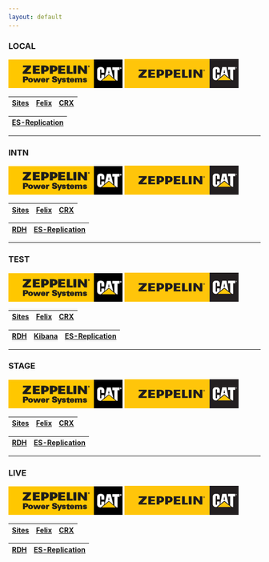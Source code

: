 ```yaml
---
layout: default
---
```


### LOCAL

[![Powersystems](./assets/images/zps-logo.jpg)](http://localhost:4502/de-de/powersystems.html)
[![Powersystems](./assets/images/cat-logo.png)](http://localhost:4502/de-de/cat.html)

| [Sites](http://localhost:4502/sites.html/content) | [Felix](http://localhost:4502/system/console/configMgr)  | [CRX](http://localhost:4502/crx/de/index.jsp) |
|:-------------|:------------------|:------|

| [ES-Replication](http://localhost:4502/etc/replication/agents.author/ElasticSearch.html) |
|:-------------|

* * *

### INTN

[![Powersystems](./assets/images/zps-logo.jpg)](https://intn.zepdev.net/de-de/powersystems)
[![Powersystems](./assets/images/cat-logo.png)](https://intn.zepdev.net/de-de/cat)


| [Sites](http://public-author0.intn.zepdev.net:4502/sites.html/content) | [Felix](http://public-author0.intn.zepdev.net:4502/system/console/configMgr)  | [CRX](http://public-author0.intn.zepdev.net:4502/crx/de/index.jsp) |
|:-------------|:------------------|:------|

| [RDH](http://public-rdh-intn.zepdev.net/#/login)   | [ES-Replication](http://public-author0.intn.zepdev.net:4502/etc/replication/agents.author/ElasticSearch.html) |
|:-------------|:------|

* * *

### TEST

[![Powersystems](./assets/images/zps-logo.jpg)](https://test.zepdev.net/de-de/powersystems)
[![Powersystems](./assets/images/cat-logo.png)](https://test.zepdev.net/de-de/cat)


| [Sites](http://public-author0.test.zepdev.net:4502/sites.html/content) | [Felix](http://public-author0.test.zepdev.net:4502/system/console/configMgr)  | [CRX](http://public-author0.test.zepdev.net:4502/crx/de/index.jsp) |
|:-------------|:------------------|:------|

| [RDH](http://public-rdh-test.zepdev.net/#/login) | [Kibana](https://kibana-test.zepdev.net/_plugin/kibana/app/kibana#/dev_tools/console?_g=())          | [ES-Replication](http://public-author0.test.zepdev.net:4502/etc/replication/agents.author/ElasticSearch.html) |
|:-------------|:------------------|:------|

* * *

### STAGE
[![Powersystems](./assets/images/zps-logo.jpg)](https://stage.zepdev.net/de-de/powersystems)
[![Powersystems](./assets/images/cat-logo.png)](https://stage.zepdev.net/de-de/cat)


| [Sites](http://public-author0.stage.zepdev.net:4502/sites.html/content) | [Felix](http://public-author0.stage.zepdev.net:4502/system/console/configMgr)  | [CRX](http://public-author0.stage.zepdev.net:4502/crx/de/index.jsp) |
|:-------------|:------------------|:------|

| [RDH](http://public-rdh-stage.zepdev.net/#/login) | [ES-Replication](http://public-author0.stage.zepdev.net:4502/etc/replication/agents.author/ElasticSearch.html) |
|:-------------|:------|


***


### LIVE
[![Powersystems](./assets/images/zps-logo.jpg)](https://live.zepdev.net/de-de/powersystems)
[![Powersystems](./assets/images/cat-logo.png)](https://live.zepdev.net/de-de/cat)


| [Sites](http://public-author0.live.zepdev.net:4502/sites.html/content) | [Felix](http://public-author0.live.zepdev.net:4502/system/console/configMgr)  | [CRX](http://public-author0.live.zepdev.net:4502/crx/de/index.jsp) |
|:-------------|:------------------|:------|

| [RDH](http://public-rdh-live.zepdev.net/#/login) | [ES-Replication](http://public-author0.live.zepdev.net:4502/etc/replication/agents.author/ElasticSearch.html) |
|:-------------|:------|
